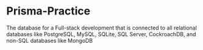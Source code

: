 # Prisma-Practice
The database for a Full-stack development that is connected to all relational databases like PostgreSQL, MySQL, SQLite, SQL Server, CockroachDB, and non-SQL databases like MongoDB
